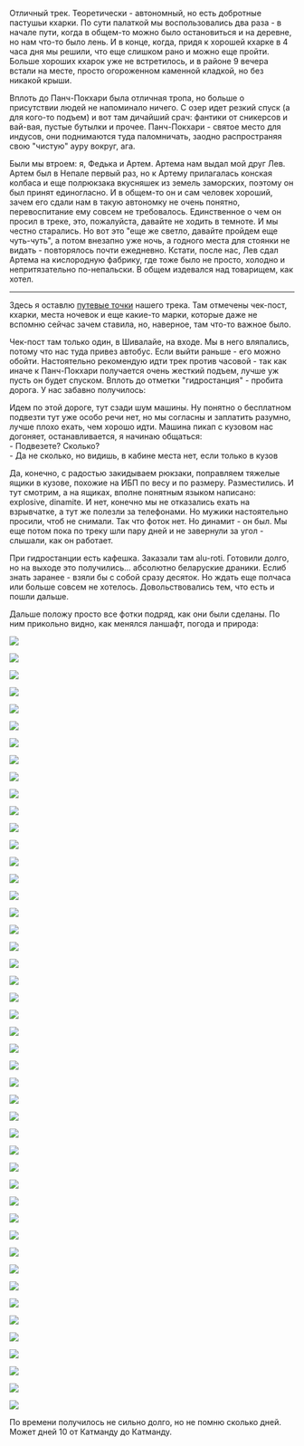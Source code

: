 [category]: <> (Travel, Nepal)
[date]: <> (2022/11/22)
[title]: <> (Cheese Numbur Circut)

Отличный трек. Теоретически - автономный, но есть добротные пастушьи кхарки. По сути палаткой мы воспользовались два раза - в начале пути, когда в общем-то можно было остановиться и на деревне, но нам что-то было лень. И в конце, когда, придя к хорошей кхарке в 4 часа дня мы решили, что еще слишком рано и можно еще пройти. Больше хороших кхарок уже не встретилось, и в районе 9 вечера встали на месте, просто огороженном каменной кладкой, но без никакой крыши.

Вплоть до Панч-Покхари была отличная тропа, но больше о присутствии людей не напоминало ничего. С озер идет резкий спуск (а для кого-то подъем) и вот там дичайший срач: фантики от сникерсов и вай-вая, пустые бутылки и прочее. Панч-Покхари - святое место для индусов, они поднимаются туда паломничать, заодно распространяя свою "чистую" ауру вокруг, ага.

Были мы втроем: я, Федька и Артем. Артема нам выдал мой друг Лев. Артем был в Непале первый раз, но к Артему прилагалась конская колбаса и еще полрюкзака вкусняшек из земель заморских, поэтому он был принят единогласно. И в общем-то он и сам человек хороший, зачем его сдали нам в такую автономку не очень понятно, перевоспитание ему совсем не требовалось. Единственное о чем он просил в треке, это, пожалуйста, давайте не ходить в темноте. И мы честно старались. Но вот это "еще же светло, давайте пройдем еще чуть-чуть", а потом внезапно уже ночь, а годного места для стоянки не видать - повторялось почти ежедневно. Кстати, после нас, Лев сдал Артема на кислородную фабрику, где тоже было не просто, холодно и непритязательно по-непальски. В общем издевался над товарищем, как хотел.

***

Здесь я оставлю [путевые точки](https://bafkreiesm7xgiw32tlhtufcl445qazoufj7r3t7sook7y4h77mgvynu5c4.ipfs.flk-ipfs.xyz) нашего трека. Там отмечены чек-пост, кхарки, места ночевок и еще какие-то марки, которые даже не вспомню сейчас зачем ставила, но, наверное, там что-то важное было.

Чек-пост там только один, в Шивалайе, на входе. Мы в него вляпались, потому что нас туда привез автобус. Если выйти раньше - его можно обойти. Настоятельно рекомендую идти трек против часовой - так как иначе к Панч-Покхари получается очень жесткий подъем, лучше уж пусть он будет спуском. Вплоть до отметки "гидростанция" - пробита дорога. У нас забавно получилось:

Идем по этой дороге, тут сзади шум машины. Ну понятно о бесплатном подвезти тут уже особо речи нет, но мы согласны и заплатить разумно, лучше плохо ехать, чем хорошо идти. Машина пикап с кузовом нас догоняет, останавливается, я начинаю общаться:<br>
\- Подвезете? Сколько?<br>
\- Да не сколько, но видишь, в кабине места нет, если только в кузов

Да, конечно, с радостью закидываем рюкзаки, поправляем тяжелые ящики в кузове, похожие на ИБП по весу и по размеру. Разместились. И тут смотрим, а на ящиках, вполне понятным языком написано: explosive, dinamite. И нет, конечно мы не отказались ехать на взрывчатке, а тут же полезли за телефонами. Но мужики настоятельно просили, чтоб не снимали. Так что фоток нет. Но динамит - он был. Мы еще потом пока по треку шли пару дней и не завернули за угол - слышали, как он работает.

При гидростанции есть кафешка. Заказали там alu-roti. Готовили долго, но на выходе это получились... абсолютно беларуские драники. Еслиб знать заранее - взяли бы с собой сразу десяток. Но ждать еще полчаса или больше совсем не хотелось. Довольствовались тем, что есть и пошли дальше.

Дальше положу просто все фотки подряд, как они были сделаны. По ним прикольно видно, как менялся ланшафт, погода и природа:

![](https://bafybeifwwm46jyljspegibiceqp4y3o6lcic6m3jsgujzy3v5cpkdeey34.ipfs.flk-ipfs.xyz/1.jpeg)

![](https://bafybeifwwm46jyljspegibiceqp4y3o6lcic6m3jsgujzy3v5cpkdeey34.ipfs.flk-ipfs.xyz/2.jpeg)

![](https://bafybeifwwm46jyljspegibiceqp4y3o6lcic6m3jsgujzy3v5cpkdeey34.ipfs.flk-ipfs.xyz/3.jpeg)

![](https://bafybeifwwm46jyljspegibiceqp4y3o6lcic6m3jsgujzy3v5cpkdeey34.ipfs.flk-ipfs.xyz/4.jpeg)

![](https://bafybeifwwm46jyljspegibiceqp4y3o6lcic6m3jsgujzy3v5cpkdeey34.ipfs.flk-ipfs.xyz/5.jpeg)

![](https://bafybeifwwm46jyljspegibiceqp4y3o6lcic6m3jsgujzy3v5cpkdeey34.ipfs.flk-ipfs.xyz/6.jpeg)

![](https://bafybeifwwm46jyljspegibiceqp4y3o6lcic6m3jsgujzy3v5cpkdeey34.ipfs.flk-ipfs.xyz/7.jpeg)

![](https://bafybeifwwm46jyljspegibiceqp4y3o6lcic6m3jsgujzy3v5cpkdeey34.ipfs.flk-ipfs.xyz/8.jpeg)

![](https://bafybeifwwm46jyljspegibiceqp4y3o6lcic6m3jsgujzy3v5cpkdeey34.ipfs.flk-ipfs.xyz/9.jpeg)

![](https://bafybeifwwm46jyljspegibiceqp4y3o6lcic6m3jsgujzy3v5cpkdeey34.ipfs.flk-ipfs.xyz/10.jpeg)

![](https://bafybeifwwm46jyljspegibiceqp4y3o6lcic6m3jsgujzy3v5cpkdeey34.ipfs.flk-ipfs.xyz/11.jpeg)

![](https://bafybeifwwm46jyljspegibiceqp4y3o6lcic6m3jsgujzy3v5cpkdeey34.ipfs.flk-ipfs.xyz/12.jpeg)

![](https://bafybeifwwm46jyljspegibiceqp4y3o6lcic6m3jsgujzy3v5cpkdeey34.ipfs.flk-ipfs.xyz/13.jpeg)

![](https://bafybeifwwm46jyljspegibiceqp4y3o6lcic6m3jsgujzy3v5cpkdeey34.ipfs.flk-ipfs.xyz/14.jpeg)

![](https://bafybeifwwm46jyljspegibiceqp4y3o6lcic6m3jsgujzy3v5cpkdeey34.ipfs.flk-ipfs.xyz/15.jpeg)

![](https://bafybeifwwm46jyljspegibiceqp4y3o6lcic6m3jsgujzy3v5cpkdeey34.ipfs.flk-ipfs.xyz/16.jpeg)

![](https://bafybeifwwm46jyljspegibiceqp4y3o6lcic6m3jsgujzy3v5cpkdeey34.ipfs.flk-ipfs.xyz/17.jpeg)

![](https://bafybeifwwm46jyljspegibiceqp4y3o6lcic6m3jsgujzy3v5cpkdeey34.ipfs.flk-ipfs.xyz/18.jpeg)

![](https://bafybeifwwm46jyljspegibiceqp4y3o6lcic6m3jsgujzy3v5cpkdeey34.ipfs.flk-ipfs.xyz/19.jpeg)

![](https://bafybeifwwm46jyljspegibiceqp4y3o6lcic6m3jsgujzy3v5cpkdeey34.ipfs.flk-ipfs.xyz/20.jpeg)

![](https://bafybeifwwm46jyljspegibiceqp4y3o6lcic6m3jsgujzy3v5cpkdeey34.ipfs.flk-ipfs.xyz/21.jpeg)

![](https://bafybeifwwm46jyljspegibiceqp4y3o6lcic6m3jsgujzy3v5cpkdeey34.ipfs.flk-ipfs.xyz/22.jpeg)

![](https://bafybeifwwm46jyljspegibiceqp4y3o6lcic6m3jsgujzy3v5cpkdeey34.ipfs.flk-ipfs.xyz/23.jpeg)

![](https://bafybeifwwm46jyljspegibiceqp4y3o6lcic6m3jsgujzy3v5cpkdeey34.ipfs.flk-ipfs.xyz/24.jpeg)

![](https://bafybeifwwm46jyljspegibiceqp4y3o6lcic6m3jsgujzy3v5cpkdeey34.ipfs.flk-ipfs.xyz/25.jpeg)

![](https://bafybeifwwm46jyljspegibiceqp4y3o6lcic6m3jsgujzy3v5cpkdeey34.ipfs.flk-ipfs.xyz/26.jpeg)

![](https://bafybeifwwm46jyljspegibiceqp4y3o6lcic6m3jsgujzy3v5cpkdeey34.ipfs.flk-ipfs.xyz/27.jpeg)

![](https://bafybeifwwm46jyljspegibiceqp4y3o6lcic6m3jsgujzy3v5cpkdeey34.ipfs.flk-ipfs.xyz/28.jpeg)

![](https://bafybeifwwm46jyljspegibiceqp4y3o6lcic6m3jsgujzy3v5cpkdeey34.ipfs.flk-ipfs.xyz/29.jpeg)

![](https://bafybeifwwm46jyljspegibiceqp4y3o6lcic6m3jsgujzy3v5cpkdeey34.ipfs.flk-ipfs.xyz/30.jpeg)

![](https://bafybeifwwm46jyljspegibiceqp4y3o6lcic6m3jsgujzy3v5cpkdeey34.ipfs.flk-ipfs.xyz/31.jpeg)

![](https://bafybeifwwm46jyljspegibiceqp4y3o6lcic6m3jsgujzy3v5cpkdeey34.ipfs.flk-ipfs.xyz/32.jpeg)

![](https://bafybeifwwm46jyljspegibiceqp4y3o6lcic6m3jsgujzy3v5cpkdeey34.ipfs.flk-ipfs.xyz/33.jpeg)

![](https://bafybeifwwm46jyljspegibiceqp4y3o6lcic6m3jsgujzy3v5cpkdeey34.ipfs.flk-ipfs.xyz/34.jpeg)

![](https://bafybeifwwm46jyljspegibiceqp4y3o6lcic6m3jsgujzy3v5cpkdeey34.ipfs.flk-ipfs.xyz/35.jpeg)

![](https://bafybeifwwm46jyljspegibiceqp4y3o6lcic6m3jsgujzy3v5cpkdeey34.ipfs.flk-ipfs.xyz/36.jpeg)

![](https://bafybeifwwm46jyljspegibiceqp4y3o6lcic6m3jsgujzy3v5cpkdeey34.ipfs.flk-ipfs.xyz/37.jpeg)

![](https://bafybeifwwm46jyljspegibiceqp4y3o6lcic6m3jsgujzy3v5cpkdeey34.ipfs.flk-ipfs.xyz/38.jpeg)

![](https://bafybeifwwm46jyljspegibiceqp4y3o6lcic6m3jsgujzy3v5cpkdeey34.ipfs.flk-ipfs.xyz/39.jpeg)

![](https://bafybeifwwm46jyljspegibiceqp4y3o6lcic6m3jsgujzy3v5cpkdeey34.ipfs.flk-ipfs.xyz/40.jpeg)

![](https://bafybeifwwm46jyljspegibiceqp4y3o6lcic6m3jsgujzy3v5cpkdeey34.ipfs.flk-ipfs.xyz/41.jpeg)

![](https://bafybeifwwm46jyljspegibiceqp4y3o6lcic6m3jsgujzy3v5cpkdeey34.ipfs.flk-ipfs.xyz/42.jpeg)

![](https://bafybeifwwm46jyljspegibiceqp4y3o6lcic6m3jsgujzy3v5cpkdeey34.ipfs.flk-ipfs.xyz/43.jpeg)

![](https://bafybeifwwm46jyljspegibiceqp4y3o6lcic6m3jsgujzy3v5cpkdeey34.ipfs.flk-ipfs.xyz/44.jpeg)

![](https://bafybeifwwm46jyljspegibiceqp4y3o6lcic6m3jsgujzy3v5cpkdeey34.ipfs.flk-ipfs.xyz/45.jpeg)

![](https://bafybeifwwm46jyljspegibiceqp4y3o6lcic6m3jsgujzy3v5cpkdeey34.ipfs.flk-ipfs.xyz/46.jpeg)

По времени получилось не сильно долго, но не помню сколько дней. Может дней 10 от Катманду до Катманду. 